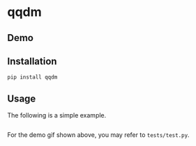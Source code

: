 # qqdm

## Demo

## Installation
```
pip install qqdm
```

## Usage
The following is a simple example.
```python
```

For the demo gif shown above, you may refer to `tests/test.py`.
